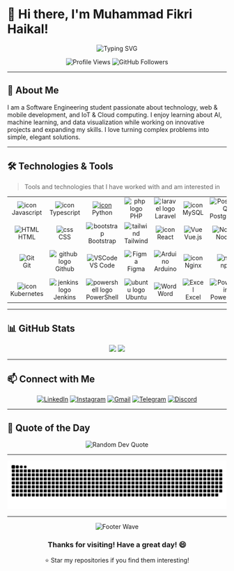 # 👋 Hi there, I'm Muhammad Fikri Haikal!

<div align="center">
  <img src="https://readme-typing-svg.herokuapp.com?font=Fira+Code&size=30&duration=3000&pause=1000&color=36BCF7&center=true&vCenter=true&width=600&lines=Welcome+to+my+GitHub+Profile!;Software+Engineering+Student;Web+%26+Mobile+Developer;IoT+%26+Cloud+Enthusiast" alt="Typing SVG" />
</div>

<p align="center">
  <img src="https://komarev.com/ghpvc/?username=fikrihaikal17&label=Profile%20views&color=0e75b6&style=flat" alt="Profile Views" />
  <img src="https://img.shields.io/github/followers/fikrihaikal17?label=Followers&style=social" alt="GitHub Followers" />
</p>

---

## 🚀 About Me

I am a Software Engineering student passionate about technology, web & mobile development, and IoT & Cloud computing. I enjoy learning about AI, machine learning, and data visualization while working on innovative projects and expanding my skills. I love turning complex problems into simple, elegant solutions.

---

## 🛠️ Technologies & Tools

> Tools and technologies that I have worked with and am interested in

<table>
  <tr>
    <td align="center" width="96">
        <img src="https://techstack-generator.vercel.app/js-icon.svg" alt="icon" width="65" height="65" />
      <br>Javascript
    </td>
    <td align="center" width="96">
        <img src="https://techstack-generator.vercel.app/ts-icon.svg" alt="icon" width="65" height="65" />
      <br>Typescript
    </td>
    <td align="center" width="96">
      <a href="#macropower-tech">
        <img src="https://techstack-generator.vercel.app/python-icon.svg" alt="icon" width="65" height="65" />
      </a>
      <br>Python
    </td>
    <td align="center" width="96">
        <img src="https://skillicons.dev/icons?i=php" height="50" alt="php logo">
      <br>PHP
    </td>
    <td align="center" width="96">
        <img src="https://skillicons.dev/icons?i=laravel" height="50" alt="laravel logo">    
      <br>Laravel
    </td>
    <td align="center" width="96">
        <img src="https://techstack-generator.vercel.app/mysql-icon.svg" alt="icon" width="65" height="65" />
      <br>MySQL
    </td>
    <td align="center" width="96">
        <img src="https://skillicons.dev/icons?i=postgresql" width="48" height="48" alt="PostgreSQL" />
      <br>PostgreSQL
    </td>
    <td align="center" width="96">
        <img src="https://skillicons.dev/icons?i=dart" width="48" height="48" alt="dart" />
      <br>Dart
    </td>
    <td align="center" width="96">
        <img src="https://skillicons.dev/icons?i=flutter" width="48" height="48" alt="flutter" />
      <br>Flutter
    </td>
  </tr>
  <tr>
    <td align="center"  width="96">
        <img src="https://skillicons.dev/icons?i=html" width="48" height="48" alt="HTML" />
      <br>HTML
    </td>
    <td align="center" width="96">
        <img src="https://skillicons.dev/icons?i=css" width="48" height="48" alt="css" />
      <br>CSS
    </td>
    <td align="center" width="96">
        <img src="https://skillicons.dev/icons?i=bootstrap" width="48" height="48" alt="bootstrap" />
      <br>Bootstrap
    </td>
    <td align="center" width="96">
        <img src="https://skillicons.dev/icons?i=tailwind" width="48" height="48" alt="tailwind" />
      <br>Tailwind
    </td>
    <td align="center" width="96">
        <img src="https://techstack-generator.vercel.app/react-icon.svg" alt="icon" width="65" height="65" />
      <br>React
    </td>
    <td align="center" width="96">
        <img src="https://skillicons.dev/icons?i=vue" width="48" height="48" alt="Vue" />
      <br>Vue.js
    </td>
    <td align="center" width="96">
        <img src="https://skillicons.dev/icons?i=nodejs" width="48" height="48" alt="Node.js" />
      <br>Node.js
    </td>
    <td align="center" width="96">
        <img src="https://skillicons.dev/icons?i=firebase" width="48" height="48" alt="Firebase" />
      <br>Firebase
    </td>
    <td align="center" width="96">
        <img src="https://techstack-generator.vercel.app/restapi-icon.svg" width="65" height="65" alt="Rest API" />
      <br>Rest API
    </td>
  </tr>
  <tr>
    <td align="center" width="96">
        <img src="https://skillicons.dev/icons?i=git" width="48" height="48" alt="Git" />
      <br>Git
    </td>
    <td align="center" width="96">
        <img src="https://skillicons.dev/icons?i=github" height="50" alt="github logo">
      <br>Github
    </td>
    <td align="center" width="96">
        <img src="https://skillicons.dev/icons?i=vscode" width="48" height="48" alt="VSCode" />
      <br>VS Code
    </td>
    <td align="center" width="96">
        <img src="https://skillicons.dev/icons?i=figma" width="48" height="48" alt="Figma" />
      <br>Figma
    </td>
    <td align="center" width="96">
        <img src="https://skillicons.dev/icons?i=arduino" width="48" height="48" alt="Arduino" />
      <br>Arduino
    </td>
    <td align="center" width="96">
        <img src="https://techstack-generator.vercel.app/nginx-icon.svg" alt="icon" width="50" height="50" />
      <br>Nginx
    </td>
    <td align="center" width="96">
        <img src="https://skillicons.dev/icons?i=npm" width="48" height="48" alt="npm" />
      <br>npm
    </td>
    <td align="center" width="96">
        <img src="https://skillicons.dev/icons?i=androidstudio" width="48" height="48" alt="Android Studio" />
      <br>Android Studio
    </td>
    <td align="center" width="96">
        <img src="https://skillicons.dev/icons?i=gcp" width="48" height="48" alt="Google Cloud" />
      <br>GCP
    </td>
  </tr>
  <tr>
    <td align="center" width="96">
        <img src="https://techstack-generator.vercel.app/kubernetes-icon.svg" alt="icon" width="50" height="50" />
      <br>Kubernetes
    </td>
    <td align="center" width="96">
        <img src="https://skillicons.dev/icons?i=jenkins" height="50" alt="jenkins logo">
      <br>Jenkins
    </td>
    <td align="center" width="96">
        <img src="https://skillicons.dev/icons?i=powershell" height="50" alt="powershell logo">
      <br>PowerShell
    </td>
    <td align="center" width="96">
        <img src="https://skillicons.dev/icons?i=ubuntu" height="50" alt="ubuntu logo">
      <br>Ubuntu
    </td>
    <td align="center" width="96">
        <img src="https://img.icons8.com/color/96/microsoft-word-2019--v2.png" width="48" height="48" alt="Word" />
      <br>Word
    </td>
    <td align="center" width="96">
        <img src="https://img.icons8.com/color/96/microsoft-excel-2019--v1.png" width="48" height="48" alt="Excel" />
      <br>Excel
    </td>
    <td align="center" width="96">
        <img src="https://img.icons8.com/color/96/microsoft-powerpoint-2019--v1.png" width="48" height="48" alt="PowerPoint" />
      <br>PowerPoint
    </td>
    <td align="center" width="96">
        <img src="https://skillicons.dev/icons?i=ai" width="48" height="48" alt="Adobe Illustrator" />
      <br>Illustrator
    </td>
    <td align="center" width="96">
        <img src="https://skillicons.dev/icons?i=photoshop" width="48" height="48" alt="Photoshop" />
      <br>Photoshop
    </td>
  </tr>
</table>

---

## 📊 GitHub Stats

<div align="center">
  <img height="150em" src="https://github-readme-stats.vercel.app/api?username=fikrihaikal17&show_icons=true&theme=tokyonight&include_all_commits=true&count_private=true"/>
  <img height="150em" src="https://github-readme-stats.vercel.app/api/top-langs/?username=fikrihaikal17&layout=compact&langs_count=6&theme=tokyonight"/>
</div>

---

## 📫 Connect with Me

<div align="center">

[![LinkedIn](https://img.shields.io/badge/LinkedIn-0077B5?style=for-the-badge&logo=linkedin&logoColor=white)](https://www.linkedin.com/in/fikriihaikall)
[![Instagram](https://img.shields.io/badge/Instagram-E4405F?style=for-the-badge&logo=instagram&logoColor=white)](https://www.instagram.com/fikrii_haikalll17/)
[![Gmail](https://img.shields.io/badge/Gmail-D14836?style=for-the-badge&logo=gmail&logoColor=white)](mailto:fikrihaikal170308@gmail.com)
[![Telegram](https://img.shields.io/badge/Telegram-2CA5E0?style=for-the-badge&logo=telegram&logoColor=white)](https://t.me/+6281246995873)
[![Discord](https://img.shields.io/badge/Discord-7289DA?style=for-the-badge&logo=discord&logoColor=white)](https://discord.gg/7zNW98HY)

</div>

---

## 💭 Quote of the Day

<div align="center">
  <img src="https://quotes-github-readme.vercel.app/api?type=horizontal&theme=tokyonight&width=800&height=150" alt="Random Dev Quote" />
</div>

---

<picture align="center">
  <source
    media="(prefers-color-scheme: dark)"
    srcset="https://raw.githubusercontent.com/platane/snk/output/github-contribution-grid-snake-dark.svg"
  />
  <source
    media="(prefers-color-scheme: light)"
    srcset="https://raw.githubusercontent.com/platane/snk/output/github-contribution-grid-snake.svg"
  />
  <img
    alt="github contribution grid snake animation"
    src="https://raw.githubusercontent.com/platane/snk/output/github-contribution-grid-snake.svg"
  />
</picture>

---

<div align="center">
  <img src="https://capsule-render.vercel.app/api?type=waving&color=gradient&height=100&section=footer" alt="Footer Wave" />
</div>

<div align="center">
  <h3>Thanks for visiting! Have a great day! 😄</h3>
  <p>⭐ Star my repositories if you find them interesting!</p>
</div>
